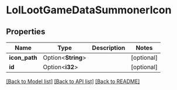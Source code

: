 # LolLootGameDataSummonerIcon

## Properties

Name | Type | Description | Notes
------------ | ------------- | ------------- | -------------
**icon_path** | Option<**String**> |  | [optional]
**id** | Option<**i32**> |  | [optional]

[[Back to Model list]](../README.md#documentation-for-models) [[Back to API list]](../README.md#documentation-for-api-endpoints) [[Back to README]](../README.md)


